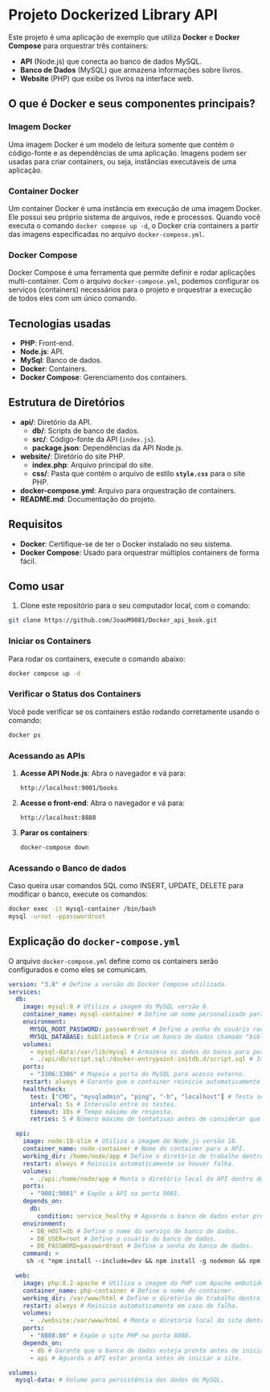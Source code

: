 # Projeto Dockerized Library API

Este projeto é uma aplicação de exemplo que utiliza **Docker** e **Docker Compose** para orquestrar três containers:
- **API** (Node.js) que conecta ao banco de dados MySQL.
- **Banco de Dados** (MySQL) que armazena informações sobre livros.
- **Website** (PHP) que exibe os livros na interface web.

## O que é Docker e seus componentes principais?

### Imagem Docker
Uma imagem Docker é um modelo de leitura somente que contém o código-fonte e as dependências de uma aplicação. Imagens podem ser usadas para criar containers, ou seja, instâncias executáveis de uma aplicação.

### Container Docker
Um container Docker é uma instância em execução de uma imagem Docker. Ele possui seu próprio sistema de arquivos, rede e processos. Quando você executa o comando `docker compose up -d`, o Docker cria containers a partir das imagens especificadas no arquivo `docker-compose.yml`.

### Docker Compose
Docker Compose é uma ferramenta que permite definir e rodar aplicações multi-container. Com o arquivo `docker-compose.yml`, podemos configurar os serviços (containers) necessários para o projeto e orquestrar a execução de todos eles com um único comando.

## Tecnologias usadas
- **PHP**: Front-end.
- **Node.js**: API.
- **MySql**: Banco de dados.
- **Docker**: Containers.
- **Docker Compose**: Gerenciamento dos containers.

## Estrutura de Diretórios

- **api/**: Diretório da API.
  - **db/**: Scripts de banco de dados.
  - **src/**: Código-fonte da API (`index.js`).
  - **package.json**: Dependências da API Node.js.
- **website/**: Diretório do site PHP.
  - **index.php**: Arquivo principal do site.
  - **css/**: Pasta que contém o arquivo de estilo **`style.css`** para o site PHP.
- **docker-compose.yml**: Arquivo para orquestração de containers.
- **README.md**: Documentação do projeto.

## Requisitos

- **Docker**: Certifique-se de ter o Docker instalado no seu sistema.
- **Docker Compose**: Usado para orquestrar múltiplos containers de forma fácil.

## Como usar

1. Clone este repositório para o seu computador local, com o comando:
```sh
git clone https://github.com/JoaoM9081/Docker_api_book.git
```

### Iniciar os Containers

Para rodar os containers, execute o comando abaixo:
```sh
docker compose up -d
```

### Verificar o Status dos Containers

Você pode verificar se os containers estão rodando corretamente usando o comando:
```sh
docker ps
```

### Acessando as APIs

1. **Acesse API Node.js**:
  Abra o navegador e vá para:
   ```
   http://localhost:9001/books
   ```

2. **Acesse o front-end**:
   Abra o navegador e vá para:
   ```
   http://localhost:8888
   ```

3. **Parar os containers**:
   ```bash
   docker-compose down
   ```

### Acessando o Banco de dados

Caso queira usar comandos SQL como INSERT, UPDATE, DELETE para modificar o banco, execute os comandos:
```sh
docker exec -it mysql-container /bin/bash
mysql -uroot -ppasswordroot
```

## Explicação do `docker-compose.yml`
O arquivo `docker-compose.yml` define como os containers serão configurados e como eles se comunicam.

```yaml
version: "3.8" # Define a versão do Docker Compose utilizada.
services:
  db:
    image: mysql:8 # Utiliza a imagem do MySQL versão 8.
    container_name: mysql-container # Define um nome personalizado para o container.
    environment:
      MYSQL_ROOT_PASSWORD: passwordroot # Define a senha do usuário root.
      MYSQL_DATABASE: biblioteca # Cria um banco de dados chamado "biblioteca".
    volumes:
      - mysql-data:/var/lib/mysql # Armazena os dados do banco para persistência.
      - ./api/db/script.sql:/docker-entrypoint-initdb.d/script.sql # Importa um script SQL na inicialização.
    ports:
      - "3306:3306" # Mapeia a porta do MySQL para acesso externo.
    restart: always # Garante que o container reinicie automaticamente se falhar.
    healthcheck:
      test: ["CMD", "mysqladmin", "ping", "-h", "localhost"] # Testa se o MySQL está rodando.
      interval: 5s # Intervalo entre os testes.
      timeout: 10s # Tempo máximo de resposta.
      retries: 5 # Número máximo de tentativas antes de considerar que o container falhou.

  api:
    image: node:18-slim # Utiliza a imagem do Node.js versão 18.
    container_name: node-container # Nome do container para a API.
    working_dir: /home/node/app # Define o diretório de trabalho dentro do container.
    restart: always # Reinicia automaticamente se houver falha.
    volumes:
      - ./api:/home/node/app # Monta o diretório local da API dentro do container.
    ports:
      - "9001:9001" # Expõe a API na porta 9001.
    depends_on:
      db:
        condition: service_healthy # Aguarda o banco de dados estar pronto antes de iniciar a API.
    environment:
      - DB_HOST=db # Define o nome do serviço de banco de dados.
      - DB_USER=root # Define o usuário do banco de dados.
      - DB_PASSWORD=passwordroot # Define a senha do banco de dados.
    command: >
     sh -c "npm install --include=dev && npm install -g nodemon && npm start" # Instala dependências e inicia a API.

  web:
    image: php:8.2-apache # Utiliza a imagem do PHP com Apache embutido.
    container_name: php-container # Define o nome do container.
    working_dir: /var/www/html # Define o diretório de trabalho dentro do container.
    restart: always # Reinicia automaticamente em caso de falha.
    volumes:
      - ./website:/var/www/html # Monta o diretório local do site dentro do container.
    ports:
      - "8888:80" # Expõe o site PHP na porta 8888.
    depends_on:
      - db # Garante que o banco de dados esteja pronto antes de iniciar o site.
      - api # Aguarda a API estar pronta antes de iniciar o site.

volumes:
  mysql-data: # Volume para persistência dos dados do MySQL.
```
